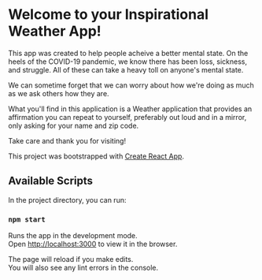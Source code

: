 # Welcome to your Inspirational Weather App!

This app was created to help people acheive a better mental state.
On the heels of the COVID-19 pandemic, we know there has been loss, sickness, and struggle.
All of these can take a heavy toll on anyone's mental state.

We can sometime forget that we can worry about how we're doing as much as we ask others how they are.

What you'll find in this application is a Weather application that provides an affirmation you can repeat to yourself, preferably out loud and in a mirror, only asking for your name and zip code.

Take care and thank you for visiting!

This project was bootstrapped with [Create React App](https://github.com/facebook/create-react-app).

## Available Scripts

In the project directory, you can run:

### `npm start`

Runs the app in the development mode.\
Open [http://localhost:3000](http://localhost:3000) to view it in the browser.

The page will reload if you make edits.\
You will also see any lint errors in the console.

